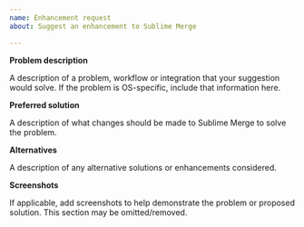 ```yaml
---
name: Enhancement request
about: Suggest an enhancement to Sublime Merge

---
```


**Problem description**

A description of a problem, workflow or integration that your suggestion would solve. If the problem is OS-specific, include that information here.

**Preferred solution**

A description of what changes should be made to Sublime Merge to solve the problem.

**Alternatives**

A description of any alternative solutions or enhancements considered.

**Screenshots**

If applicable, add screenshots to help demonstrate the problem or proposed solution. This section may be omitted/removed.
